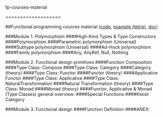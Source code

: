 fp-courses-material


===================

##Functional programming cources material ([code](https://github.com/immediatus/fp-courses-material/tree/master/src/main/scala/com/epam/fpp), [example (tetris)](https://github.com/immediatus/fp-courses-material/tree/master/src/main/scala/com/epam), [doc](https://docs.google.com/document/d/1lrveT7nNJZFmhN3h3eBdK71KTquFabyxAdk0xY2nigI/edit?usp=sharing))

###Module 1. Polymorphism
####High-Kind Types & Type Constructors
####Polymorphism
####Parametric polymorphism (Universal)
####Subtype polymorphism (Universal)
####Ad-Hock polymorphism
####Family polymorphism
####Any, AnyRef, Null, Nothing

###Module 2. Functional design primitives
####Function Composition
####Type Class: Compose
####Type Class: Category
####Category (theory)
####Type Class: Functor
####Functor (theory)
####Applicative Functor
####Type Class: Applicative
####Type Class: NaturalTransformation
####Natural Transformation (theory)
####Type Class: Monad
####Monad (theory)
####Functor, Applicative & Monad (Type Classes) general overview:
####Special Functions
####Kleisli Category

###Module 3. Functional design 
####Function Definition
####ANEX:
